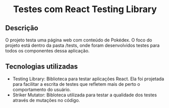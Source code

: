 <div align="center">
  <h1>Testes com React Testing Library</h1>
</div>

## Descrição
O projeto testa uma página web com conteúdo de Pokédex. O foco do projeto está dentro da pasta /tests, onde foram desenvolvidos testes para todos os componentes dessa aplicação.

## Tecnologias utilizadas
* Testing Library: Biblioteca para testar aplicações React. Ela foi projetada para facilitar a escrita de testes que refletem mais de perto o comportamento do usuário.
* Striker Mutator: Bibloteca utilizada para testar a qualidade dos testes através de mutações no código.
